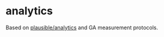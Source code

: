 # analytics

Based on [plausible/analytics](https://github.com/plausible/analytics) and GA measurement protocols.
